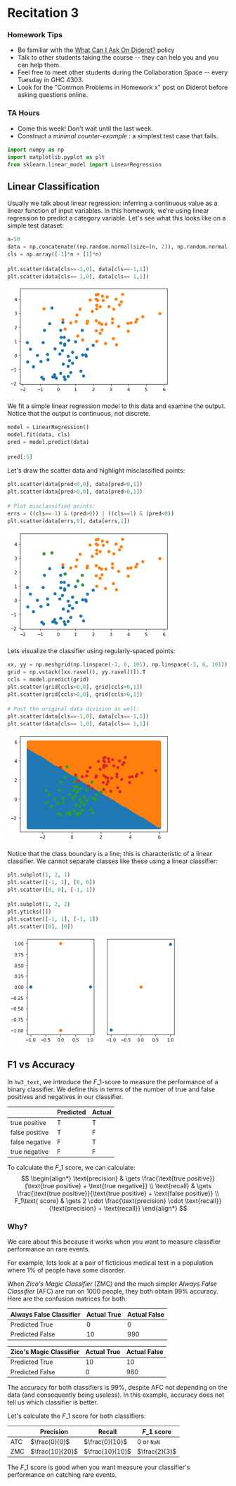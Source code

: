 # Recitation 3

### Homework Tips

* Be familiar with the [What Can I Ask On Diderot?](www.diderot.one/course/10/dosts/?is_inbox=yes&dost=4658) policy
* Talk to other students taking the course -- they can help you and you can help them.
* Feel free to meet other students during the Collaboration Space -- every Tuesday in GHC 4303.
* Look for the "Common Problems in Homework x" post on Diderot before asking questions online.

### TA Hours

* Come this week! Don't wait until the last week.
* Construct a _minimal counter-example_ : a simplest test case that fails.

```python
import numpy as np
import matplotlib.pyplot as plt
from sklearn.linear_model import LinearRegression
```

## Linear Classification

Usually we talk about linear regression: inferring a continuous value as a linear function of input variables. In this homework, we're using linear regression to predict a category variable. Let's see what this looks like on a simple test dataset:

```python
n=50
data = np.concatenate((np.random.normal(size=(n, 2)), np.random.normal(size=(n, 2)) + 2.5))
cls = np.array([-1]*n + [1]*n)

plt.scatter(data[cls==-1,0], data[cls==-1,1])
plt.scatter(data[cls== 1,0], data[cls== 1,1])
```

![](output_0.png)

We fit a simple linear regression model to this data and examine the output. Notice that the output is continuous, not discrete.

```python
model = LinearRegression()
model.fit(data, cls)
pred = model.predict(data)

pred[:5]
```

Let's draw the scatter data and highlight misclassified points:

```python
plt.scatter(data[pred<0,0], data[pred<0,1])
plt.scatter(data[pred>0,0], data[pred>0,1])

# Plot misclassified points:
errs = ((cls==-1) & (pred>0)) | ((cls==1) & (pred<0)) 
plt.scatter(data[errs,0], data[errs,1])
```

![](output_1.png)

Lets visualize the classifier using regularly-spaced points:

```python
xx, yy = np.meshgrid(np.linspace(-3, 6, 101), np.linspace(-3, 6, 101))
grid = np.vstack([xx.ravel(), yy.ravel()]).T
ccls = model.predict(grid)
plt.scatter(grid[ccls<0,0], grid[ccls<0,1])
plt.scatter(grid[ccls>0,0], grid[ccls>0,1])

# Post the original data division as well:
plt.scatter(data[cls==-1,0], data[cls==-1,1])
plt.scatter(data[cls== 1,0], data[cls== 1,1])
```

![](output_2.png)

Notice that the class boundary is a line; this is characteristic of a linear classifier. We cannot separate classes like these using a linear classifier:

```python
plt.subplot(1, 2, 1)
plt.scatter([-1, 1], [0, 0])
plt.scatter([0, 0], [-1, 1])

plt.subplot(1, 2, 2)
plt.yticks([])
plt.scatter([-1, 1], [-1, 1])
plt.scatter([0], [0])
```

![](output_3.png)

## F1 vs Accuracy

In `hw3_text`, we introduce the $F\_1$-score to measure the performance of a binary classifier. We define this in terms of the number of true and false positives and negatives in our classifier.

| | Predicted | Actual |
|-| --------- | ------ |
| true positive | T | T |
| false positive | T | F |
| false negative | F | T |
| true negative | F | F |

To calculate the $F\_1$ score, we can calculate:
$$
\begin{align*}
\text{precision} & \gets \frac{\text{true positive}}{\text{true positive} + \text{true negative}}
\\ \text{recall} & \gets \frac{\text{true positive}}{\text{true positive} + \text{false positive}}
\\ F_1\text{ score} & \gets 2 \cdot \frac{\text{precision} \cdot \text{recall}}{\text{precision} + \text{recall}}
\end{align*}
$$

### Why?

We care about this because it works when you want to measure classifier performance on rare events.

For example, lets look at a pair of ficticious medical test in a population where 1% of people have some disorder.

When *Zico's Magic Classifier* (ZMC) and the much simpler *Always False Classifier* (AFC) are run on 1000 people, they both obtain 99% accuracy. Here are the confusion matrices for both:

| Always False Classifier | Actual True | Actual False |
| --------------- | ----------- | ------------ |
| Predicted True  | 0           | 0            |
| Predicted False | 10          | 990          |


| Zico's Magic Classifier | Actual True | Actual False |
| --------------- | ----------- | ------------ |
| Predicted True  | 10          | 10           |
| Predicted False | 0           | 980          |

The accuracy for both classifiers is 99%, despite AFC not depending on the data (and consequently being useless). In this example, accuracy does not tell us which classifier is better.

Let's calculate the $F\_1$ score for both classifiers:

|     | Precision | Recall | $F\_1$ score |
| --- | --------- | ------ | ----------- |
| ATC | $\frac{0}{0}$ | $\frac{0}{10}$ | $0$ or `NaN` |
| ZMC | $\frac{10}{20}$ | $\frac{10}{10}$ | $\frac{2}{3}$

The $F\_1$ score is good when you want measure your classifier's performance on catching rare events.
